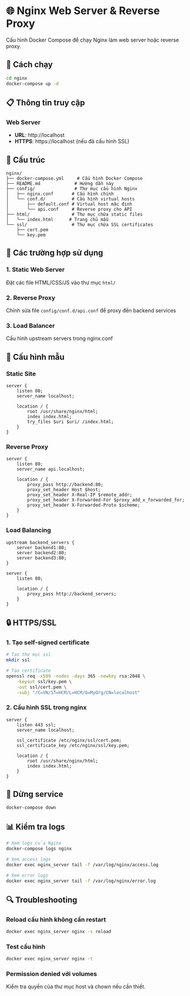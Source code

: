# 🌐 Nginx Web Server & Reverse Proxy

Cấu hình Docker Compose để chạy Nginx làm web server hoặc reverse proxy.

## 🚀 Cách chạy

```bash
cd nginx
docker-compose up -d
```

## 📋 Thông tin truy cập

### Web Server
- **URL**: http://localhost
- **HTTPS**: https://localhost (nếu đã cấu hình SSL)

## 📁 Cấu trúc

```
nginx/
├── docker-compose.yml     # Cấu hình Docker Compose
├── README.md             # Hướng dẫn này
├── config/               # Thư mục cấu hình Nginx
│   ├── nginx.conf       # Cấu hình chính
│   └── conf.d/          # Cấu hình virtual hosts
│       ├── default.conf # Virtual host mặc định
│       └── api.conf     # Reverse proxy cho API
├── html/                # Thư mục chứa static files
│   └── index.html      # Trang chủ mẫu
└── ssl/                 # Thư mục chứa SSL certificates
    ├── cert.pem
    └── key.pem
```

## 🔧 Các trường hợp sử dụng

### 1. Static Web Server
Đặt các file HTML/CSS/JS vào thư mục `html/`

### 2. Reverse Proxy
Chỉnh sửa file `config/conf.d/api.conf` để proxy đến backend services

### 3. Load Balancer
Cấu hình upstream servers trong nginx.conf

## 📖 Cấu hình mẫu

### Static Site
```nginx
server {
    listen 80;
    server_name localhost;
    
    location / {
        root /usr/share/nginx/html;
        index index.html;
        try_files $uri $uri/ /index.html;
    }
}
```

### Reverse Proxy
```nginx
server {
    listen 80;
    server_name api.localhost;
    
    location / {
        proxy_pass http://backend:80;
        proxy_set_header Host $host;
        proxy_set_header X-Real-IP $remote_addr;
        proxy_set_header X-Forwarded-For $proxy_add_x_forwarded_for;
        proxy_set_header X-Forwarded-Proto $scheme;
    }
}
```

### Load Balancing
```nginx
upstream backend_servers {
    server backend1:80;
    server backend2:80;
    server backend3:80;
}

server {
    listen 80;
    
    location / {
        proxy_pass http://backend_servers;
    }
}
```

## 🔒 HTTPS/SSL

### 1. Tạo self-signed certificate
```bash
# Tạo thư mục ssl
mkdir ssl

# Tạo certificate
openssl req -x509 -nodes -days 365 -newkey rsa:2048 \
    -keyout ssl/key.pem \
    -out ssl/cert.pem \
    -subj "/C=VN/ST=HCM/L=HCM/O=MyOrg/CN=localhost"
```

### 2. Cấu hình SSL trong nginx
```nginx
server {
    listen 443 ssl;
    server_name localhost;
    
    ssl_certificate /etc/nginx/ssl/cert.pem;
    ssl_certificate_key /etc/nginx/ssl/key.pem;
    
    location / {
        root /usr/share/nginx/html;
        index index.html;
    }
}
```

## 🛑 Dừng service

```bash
docker-compose down
```

## 📊 Kiểm tra logs

```bash
# Xem logs của Nginx
docker-compose logs nginx

# Xem access logs
docker exec nginx_server tail -f /var/log/nginx/access.log

# Xem error logs
docker exec nginx_server tail -f /var/log/nginx/error.log
```

## 🔍 Troubleshooting

### Reload cấu hình không cần restart
```bash
docker exec nginx_server nginx -s reload
```

### Test cấu hình
```bash
docker exec nginx_server nginx -t
```

### Permission denied với volumes
Kiểm tra quyền của thư mục host và chown nếu cần thiết.
